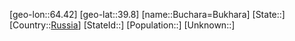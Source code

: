 ﻿---
location: [39.8,64.42]
type: City
tags:
- geo/City


SpocWebEntityId: 29390
isDeleted: false
confidential: public

---
[geo-lon::64.42]
[geo-lat::39.8]
[name::Buchara=Bukhara]
[State::]
[Country::[Russia](geo/Continent/Europe/Russia.md)]
[StateId::]
[Population::]
[Unknown::]

